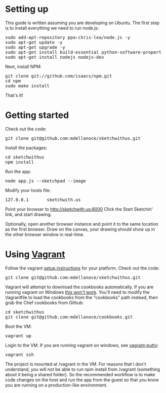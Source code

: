 # Setting up

This guide is written assuming you are developing on Ubuntu. The first step is to install everything we need to run node.js:

<pre>
sudo add-apt-repository ppa:chris-lea/node.js -y
sudo apt-get update -y
sudo apt-get upgrade -y
sudo apt-get install build-essential python-software-properties libssl-dev libreadline-dev git-core curl libcairo2-dev -y
sudo apt-get install nodejs nodejs-dev
</pre>

Next, install NPM:

<pre>
git clone git://github.com/isaacs/npm.git
cd npm
sudo make install
</pre>

That's it!

# Getting started

Check out the code:

<pre>
git clone git@github.com:mdellanoce/sketchwithus.git
</pre>

Install the packages:

<pre>
cd sketchwithus
npm install
</pre>

Run the app:

<pre>
node app.js --sketchpad --image
</pre>

Modify your hosts file:

<pre>
127.0.0.1       sketchwith.us
</pre>

Point your browser to http://sketchwith.us:8000
Click the Start Sketchin' link, and start drawing.

Optionally, open another browser instance and point it to the same location as the first browser.
Draw on the canvas, your drawing should show up in the other browser window in real-time.

# Using [Vagrant](http://vagrantup.com)

Follow the vagrant [setup instructions](http://vagrantup.com/docs/getting-started/index.html) for your platform.
Check out the code:

<pre>
git clone git@github.com:mdellanoce/sketchwithus.git
</pre>

Vagrant will attempt to download the cookbooks automatically. If you are running vagrant on Windows
[this won't work](https://github.com/mitchellh/vagrant/issues/532). You'll need to modify the Vagrantfile to
load the cookbooks from the "cookbooks" path instead, then grab the Chef cookbooks from Github:

<pre>
cd sketchwithus
git clone git@github.com:mdellanoce/cookbooks.git
</pre>

Boot the VM:

<pre>
vagrant up
</pre>

Login to the VM. If you are running vagrant on windows, see [vagrant-putty](https://github.com/mdellanoce/vagrant-putty):

<pre>
vagrant ssh
</pre>

The project is mounted at /vagrant in the VM. For reasons that I don't understand, you will not be able to run
npm install from /vagrant (something about it being a shared folder). So the recommended workflow is to make
code changes on the host and run the app from the guest so that you know you are running on a production-like
environment.